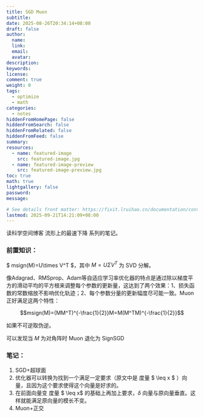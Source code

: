```yaml
---
title: SGD Muon
subtitle:
date: 2025-08-26T20:34:14+08:00
draft: false
author:
  name:
  link:
  email:
  avatar:
description:
keywords:
license:
comment: true
weight: 0
tags:
  - optimize
  - math
categories:
  - notes
hiddenFromHomePage: false
hiddenFromSearch: false
hiddenFromRelated: false
hiddenFromFeed: false
summary:
resources:
  - name: featured-image
    src: featured-image.jpg
  - name: featured-image-preview
    src: featured-image-preview.jpg
toc: true
math: true
lightgallery: false
password:
message:

# See details front matter: https://fixit.lruihao.cn/documentation/content-management/introduction/#front-matter
lastmod: 2025-09-21T14:21:09+08:00
---
```


读科学空间博客 流形上的最速下降 系列的笔记。

<!--more-->
### 前置知识：
$ msign(M)=U\times V^T $，其中 $M=U\Sigma V^T$ 为 SVD 分解。

像Adagrad、RMSprop、Adam等自适应学习率优化器的特点是通过除以梯度平方的滑动平均的平方根来调整每个参数的更新量，这达到了两个效果：1、损失函数的常数缩放不影响优化轨迹；2、每个参数分量的更新幅度尽可能一致。Muon正好满足这两个特性：

$$msign(M)=(MM^T)^{-\frac{1}{2}}M=M(M^TM)^{-\frac{1}{2}}$$

如果不可逆取伪逆。

可以发现当 $M$ 为对角阵时 Muon 退化为 SignSGD

### 笔记：
1. SGD+超球面
  1. 优化器可以转换为找到一个满足一定要求（原文中是 度量 $  \leq x $ ）向量，且因为这个要求使得这个向量是好求的。
  2. 在前面向量变 度量 $ \leq x$ 的基础上再加上要求，$\delta$ 向量与原向量垂直。这样就能满足原向量的模长不变。
2. Muon+正交
